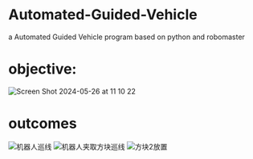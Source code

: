 # Automated-Guided-Vehicle
a Automated Guided Vehicle program based on python  and robomaster 
# objective:
![Screen Shot 2024-05-26 at 11 10 22](https://github.com/UTLODOL/Automated-Guided-Vehicle/assets/118342307/9ffdd0bb-9753-4c9a-a5f9-e9767e1b290d)

# outcomes

![机器人巡线](https://github.com/UTLODOL/Automated-Guided-Vehicle/assets/118342307/600997cf-ef65-48e4-8a13-ee18529ba610)
![机器人夹取方块巡线](https://github.com/UTLODOL/Automated-Guided-Vehicle/assets/118342307/3121b4e7-d124-4ee1-a0ea-855a377f6b5b)
![方块2放置](https://github.com/UTLODOL/Automated-Guided-Vehicle/assets/118342307/2694e542-24a2-4f2f-9ce7-a28336496c43)
